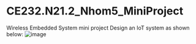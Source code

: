 # CE232.N21.2_Nhom5_MiniProject
Wireless Embedded System mini project
Design an IoT system as shown below:
![image](https://github.com/phumxp/CE232.N21.2_Nhom5_MiniProject/assets/128712614/898710a0-9ca5-422c-8567-42be74978466)
